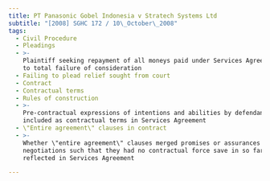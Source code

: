 ```yaml
---
title: PT Panasonic Gobel Indonesia v Stratech Systems Ltd
subtitle: "[2008] SGHC 172 / 10\_October\_2008"
tags:
  - Civil Procedure
  - Pleadings
  - >-
    Plaintiff seeking repayment of all moneys paid under Services Agreement due
    to total failure of consideration
  - Failing to plead relief sought from court
  - Contract
  - Contractual terms
  - Rules of construction
  - >-
    Pre-contractual expressions of intentions and abilities by defendant not
    included as contractual terms in Services Agreement
  - \"Entire agreement\" clauses in contract
  - >-
    Whether \"entire agreement\" clauses merged promises or assurances made in
    negotiations such that they had no contractual force save in so far as were
    reflected in Services Agreement

---
```


